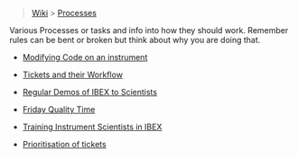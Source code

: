 > [Wiki](Home) > [Processes](Processes)

Various Processes or tasks and info into how they should work. Remember rules can be bent or broken but think about why you are doing that.

- [Modifying Code on an instrument](Modifying-Code-on-an-instrument)

- [Tickets and their Workflow](Tickets-and-their-Workflow)

- [Regular Demos of IBEX to Scientists](Regular-Demos-of-IBEX-to-Scientists) 

- [Friday Quality Time](Friday-Quality-Time) 

- [Training Instrument Scientists in IBEX](Training-Instrument-Scientists-in-IBEX)

- [Prioritisation of tickets](Prioritisation)